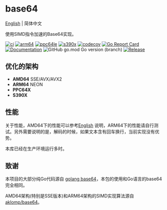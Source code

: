 # base64
[English](README.md) | 简体中文

使用SIMD指令加速的Base64实现。

[![ci](https://github.com/emmansun/base64/actions/workflows/ci.yml/badge.svg)](https://github.com/emmansun/base64/actions/workflows/ci.yml)
[![arm64](https://github.com/emmansun/base64/actions/workflows/arm64_qemu.yml/badge.svg)](https://github.com/emmansun/base64/actions/workflows/arm64_qemu.yml)
[![ppc64le](https://github.com/emmansun/base64/actions/workflows/ppc64le_qemu.yml/badge.svg)](https://github.com/emmansun/base64/actions/workflows/ppc64le_qemu.yml)
[![s390x](https://github.com/emmansun/base64/actions/workflows/s390x_qemu.yml/badge.svg)](https://github.com/emmansun/base64/actions/workflows/s390x_qemu.yml)
[![codecov](https://codecov.io/gh/emmansun/base64/graph/badge.svg?token=LNNXNW4T5F)](https://codecov.io/gh/emmansun/base64)
[![Go Report Card](https://goreportcard.com/badge/github.com/emmansun/base64)](https://goreportcard.com/report/github.com/emmansun/base64)
[![Documentation](https://godoc.org/github.com/emmansun/base64?status.svg)](https://godoc.org/github.com/emmansun/base64)
![GitHub go.mod Go version (branch)](https://img.shields.io/github/go-mod/go-version/emmansun/base64)
[![Release](https://img.shields.io/github/release/emmansun/base64/all.svg)](https://github.com/emmansun/base64/releases)


## 优化的架构
- **AMD64** SSE/AVX/AVX2
- **ARM64** NEON
- **PPC64X**
- **S390X**

## 性能
关于性能，AMD64下的性能可以参考[English](README.md) 说明，ARM64下的性能请自行测试。另外需要说明的是，解码的时候，如果文本含有回车换行，当前实现没有优势。

本库已经在生产环境运行多时。

## 致谢
本项目的大部分纯Go代码源自 [golang base64](https://github.com/golang/go/tree/master/src/encoding/base64)，本包的使用和Go语言的base64完全相同。

AMD64架构(特别是SSE版本)和ARM64架构的SIMD实现算法源自 [aklomp/base64](https://github.com/aklomp/base64)。
